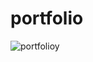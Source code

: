 # portfolio

![portfolioy](https://user-images.githubusercontent.com/88142613/176980729-58a32609-f697-4b8d-bba2-97d9a7a55a1d.jpg)
